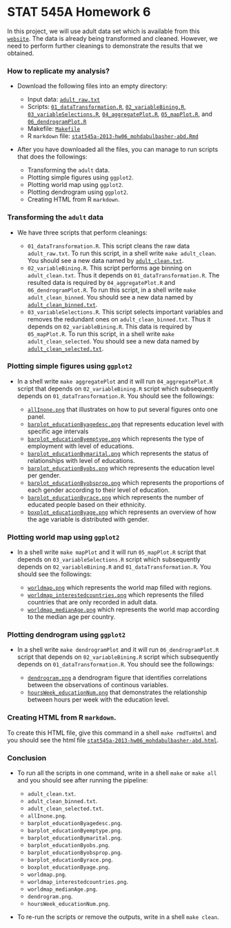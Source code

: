 STAT 545A Homework 6
========================================================
In this project, we will use adult data set which is available from this [`website`](http://archive.ics.uci.edu/ml/datasets/Adult). The data is already being transformed and cleaned. However, we need to perform further cleanings to demonstrate the results that we obtained.

### How to replicate my analysis?
* Download the following files into an empty directory:

    - Input data: [`adult_raw.txt`](https://github.com/atante/Stat-545a-2013-HW/blob/master/adult_raw.txt)
    - Scripts: [`01_dataTransformation.R`](https://github.com/atante/Stat-545a-2013-HW/blob/master/01_dataTransformation.R), [`02_variableBining.R`](https://github.com/atante/Stat-545a-2013-HW/blob/master/02_variableBining.R), [`03_variableSelections.R`](https://github.com/atante/Stat-545a-2013-HW/blob/master/03_variableSelections.R), [`04_aggregatePlot.R`](https://github.com/atante/Stat-545a-2013-HW/blob/master/04_aggregatePlot.R), [`05_mapPlot.R`](https://github.com/atante/Stat-545a-2013-HW/blob/master/05_mapPlot.R), and [`06_dendrogramPlot.R`](https://github.com/atante/Stat-545a-2013-HW/blob/master/06_dendrogramPlot.R)
    - Makefile: [`Makefile`](https://github.com/atante/Stat-545a-2013-HW/blob/master/Makefile)
    - R `markdown` file: [`stat545a-2013-hw06_mohdabulbasher-abd.Rmd`](https://github.com/atante/Stat-545a-2013-HW/blob/master/stat545a-2013-hw06_mohdabulbasher-abd.Rmd)

* After you have downloaded all the files, you can manage to run scripts that does the followings:

    - Transforming the `adult` data.
    - Plotting simple figures using `ggplot2`.
    - Plotting world map using `ggplot2`.
    - Plotting dendrogram using `ggplot2`.
    - Creating HTML from R `markdown`.
    
### Transforming the `adult` data
* We have three scripts that perform cleanings:

    - `01_dataTransformation.R`. This script cleans the raw data `adult_raw.txt`. To run this script, in a shell write `make adult_clean`. You should see a new data named by [`adult_clean.txt`]().
    - `02_variableBining.R`. This script performs age binning on `adult_clean.txt`. Thus it depends on `01_dataTransformation.R`. The resulted data is required by `04_aggregatePlot.R` and `06_dendrogramPlot.R`. To run this script, in a shell write `make adult_clean_binned`. You should see a new data named by [`adult_clean_binned.txt`]().
    - `03_variableSelections.R`. This script selects important variables and removes the redundant ones on `adult_clean_binned.txt`. Thus it depends on `02_variableBining.R`. This data is required by `05_mapPlot.R`. To run this script, in a shell write `make adult_clean_selected`. You should see a new data named by [`adult_clean_selected.txt`]().

### Plotting simple figures using `ggplot2`
* In a shell write `make aggregatePlot` and it will run `04_aggregatePlot.R` script that depends on `02_variableBining.R` script which subsequently depends on `01_dataTransformation.R`. You should see the followings:

    - [`allInone.png`](allInone.png) that illustrates on how to put several figures onto one panel.
    - [`barplot_educationByagedesc.png`](barplot_educationByagedesc.png) that represents education level with specific age intervals
    - [`barplot_educationByemptype.png`](barplot_educationByemptype.png) which represents the type of employment with level of educations.
    - [`barplot_educationBymarital.png`](barplot_educationBymarital.png) which represents the status of relationships with level of educations.
    - [`barplot_educationByobs.png`](barplot_educationByobs.png) which represents the education level per gender.
    - [`barplot_educationByobsprop.png`](barplot_educationByobsprop.png) which represents the proportions of each gender according to their level of education.
    - [`barplot_educationByrace.png`](barplot_educationByrace.png) which represents the number of educated people based on their ethnicity.
    - [`boxplot_educationByage.png`](boxplot_educationByage.png) which represents an overview of how the age variable is distributed with gender.

### Plotting world map using `ggplot2`    
* In a shell write `make mapPlot` and it will run `05_mapPlot.R` script that depends on `03_variableSelections.R` script which subsequently depends on `02_variableBining.R` and `01_dataTransformation.R`. You should see the followings:

    - [`worldmap.png`](worldmap.png) which represents the world map filled with regions.
    - [`worldmap_interestedcountries.png`](worldmap_interestedcountries.png) which represents the filled countries that are only recorded in adult data.
    - [`worldmap_medianAge.png`](worldmap_medianAge.png) which represents the world map according to the median age per country.


### Plotting dendrogram using `ggplot2`    
* In a shell write `make dendrogramPlot` and it will run `06_dendrogramPlot.R` script that depends on `02_variableBining.R` script which subsequently depends on `01_dataTransformation.R`. You should see the followings:

    - [`dendrogram.png`](dendrogram.png) a dendrogram figure that identifies correlations between the observations of continous variables.
    - [`hoursWeek_educationNum.png`](hoursWeek_educationNum.png) that demonstrates the relationship between hours per week with the education level.

### Creating HTML from R `markdown`.
To create this HTML file, give this command in a shell `make rmdToHtml` and you should see the html file [`stat545a-2013-hw06_mohdabulbasher-abd.html`](stat545a-2013-hw06_mohdabulbasher-abd.html).

### Conclusion
* To run all the scripts in one command, write in a shell `make` or `make all` and you should see after running the pipeline:

    - `adult_clean.txt`.
    - `adult_clean_binned.txt`.
    - `adult_clean_selected.txt`.
    - `allInone.png`.
    - `barplot_educationByagedesc.png`.
    - `barplot_educationByemptype.png`.
    - `barplot_educationBymarital.png`.
    - `barplot_educationByobs.png`.
    - `barplot_educationByobsprop.png`.
    - `barplot_educationByrace.png`.
    - `boxplot_educationByage.png`.
    - `worldmap.png`.
    - `worldmap_interestedcountries.png`.
    - `worldmap_medianAge.png`.
    - `dendrogram.png`.
    - `hoursWeek_educationNum.png`.
    
* To re-run the scripts or remove the outputs, write in a shell `make clean`.
